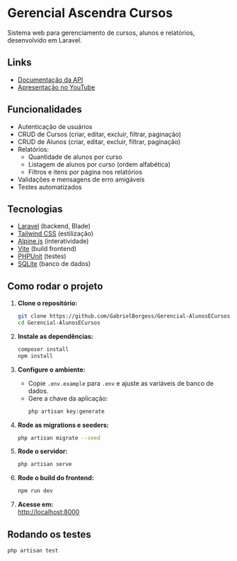 # Gerencial Ascendra Cursos

Sistema web para gerenciamento de cursos, alunos e relatórios, desenvolvido em Laravel.

## Links

- [Documentação da API](https://documenter.getpostman.com/view/32693779/2sB2xBCpMR)
- [Apresentação no YouTube](https://www.youtube.com/watch?v=l03f25wY7qg)

## Funcionalidades

- Autenticação de usuários
- CRUD de Cursos (criar, editar, excluir, filtrar, paginação)
- CRUD de Alunos (criar, editar, excluir, filtrar, paginação)
- Relatórios:
  - Quantidade de alunos por curso
  - Listagem de alunos por curso (ordem alfabética)
  - Filtros e itens por página nos relatórios
- Validações e mensagens de erro amigáveis
- Testes automatizados

## Tecnologias

- [Laravel](https://laravel.com/) (backend, Blade)
- [Tailwind CSS](https://tailwindcss.com/) (estilização)
- [Alpine.js](https://alpinejs.dev/) (interatividade)
- [Vite](https://vitejs.dev/) (build frontend)
- [PHPUnit](https://phpunit.de/) (testes)
- [SQLite](https://www.sqlite.org/) (banco de dados)

## Como rodar o projeto

1. **Clone o repositório:**
   ```bash
   git clone https://github.com/GabrielBorgess/Gerencial-AlunosECursos
   cd Gerencial-AlunosECursos
   ```

2. **Instale as dependências:**
   ```bash
   composer install
   npm install
   ```

3. **Configure o ambiente:**
   - Copie `.env.example` para `.env` e ajuste as variáveis de banco de dados.
   - Gere a chave da aplicação:
     ```bash
     php artisan key:generate
     ```

4. **Rode as migrations e seeders:**
   ```bash
   php artisan migrate --seed
   ```

5. **Rode o servidor:**
   ```bash
   php artisan serve
   ```

6. **Rode o build do frontend:**
   ```bash
   npm run dev
   ```

7. **Acesse em:**  
   [http://localhost:8000](http://localhost:8000)

##  Rodando os testes

```bash
php artisan test
```
